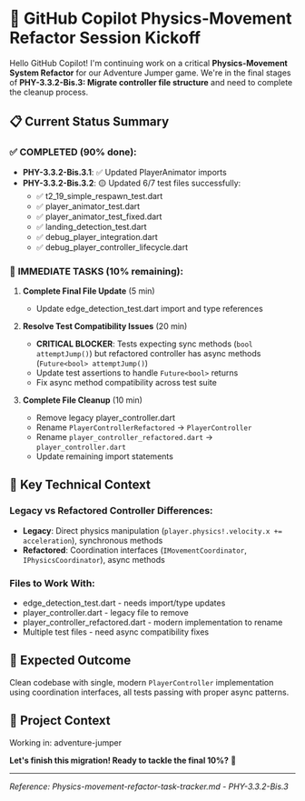 # 🚀 GitHub Copilot Physics-Movement Refactor Session Kickoff

Hello GitHub Copilot! I'm continuing work on a critical **Physics-Movement System Refactor** for our Adventure Jumper game. We're in the final stages of **PHY-3.3.2-Bis.3: Migrate controller file structure** and need to complete the cleanup process.

## 📋 **Current Status Summary**

### ✅ **COMPLETED** (90% done):

- **PHY-3.3.2-Bis.3.1**: ✅ Updated PlayerAnimator imports
- **PHY-3.3.2-Bis.3.2**: 🟡 Updated 6/7 test files successfully:
  - ✅ t2_19_simple_respawn_test.dart
  - ✅ player_animator_test.dart
  - ✅ player_animator_test_fixed.dart
  - ✅ landing_detection_test.dart
  - ✅ debug_player_integration.dart
  - ✅ debug_player_controller_lifecycle.dart

### 🎯 **IMMEDIATE TASKS** (10% remaining):

1. **Complete Final File Update** (5 min)

   - Update edge_detection_test.dart import and type references

2. **Resolve Test Compatibility Issues** (20 min)

   - **CRITICAL BLOCKER**: Tests expecting sync methods (`bool attemptJump()`) but refactored controller has async methods (`Future<bool> attemptJump()`)
   - Update test assertions to handle `Future<bool>` returns
   - Fix async method compatibility across test suite

3. **Complete File Cleanup** (10 min)
   - Remove legacy player_controller.dart
   - Rename `PlayerControllerRefactored` → `PlayerController`
   - Rename `player_controller_refactored.dart` → `player_controller.dart`
   - Update remaining import statements

## 🔧 **Key Technical Context**

### **Legacy vs Refactored Controller Differences**:

- **Legacy**: Direct physics manipulation (`player.physics!.velocity.x += acceleration`), synchronous methods
- **Refactored**: Coordination interfaces (`IMovementCoordinator`, `IPhysicsCoordinator`), async methods

### **Files to Work With**:

- edge_detection_test.dart - needs import/type updates
- player_controller.dart - legacy file to remove
- player_controller_refactored.dart - modern implementation to rename
- Multiple test files - need async compatibility fixes

## 🎯 **Expected Outcome**

Clean codebase with single, modern `PlayerController` implementation using coordination interfaces, all tests passing with proper async patterns.

## 📁 **Project Context**

Working in: adventure-jumper

**Let's finish this migration! Ready to tackle the final 10%?** 🚀

---

_Reference: Physics-movement-refactor-task-tracker.md - PHY-3.3.2-Bis.3_
